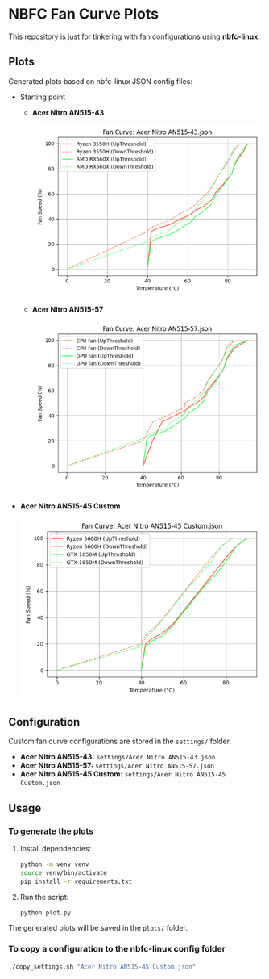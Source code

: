 # NBFC Fan Curve Plots

This repository is just for tinkering with fan configurations using **nbfc-linux**.

## Plots

Generated plots based on nbfc-linux JSON config files:

- Starting point 
  - **Acer Nitro AN515-43** 

    ![AN515-43](plots/Acer%20Nitro%20AN515-43.png)

  - **Acer Nitro AN515-57**

    ![AN515-57](plots/Acer%20Nitro%20AN515-57.png)

- **Acer Nitro AN515-45 Custom**

  ![AN515-45](plots/Acer%20Nitro%20AN515-45%20Custom.png)


## Configuration
Custom fan curve configurations are stored in the `settings/` folder.

- **Acer Nitro AN515-43:** `settings/Acer Nitro AN515-43.json`
- **Acer Nitro AN515-57:** `settings/Acer Nitro AN515-57.json`
- **Acer Nitro AN515-45 Custom:** `settings/Acer Nitro AN515-45 Custom.json`

## Usage

### To generate the plots

1. Install dependencies:

    ```bash
    python -m venv venv
    source venv/bin/activate
    pip install -r requirements.txt
    ```

2. Run the script:

    ```bash
    python plot.py
    ```

The generated plots will be saved in the `plots/` folder.

### To copy a configuration to the **nbfc-linux** config folder

```bash
./copy_settings.sh "Acer Nitro AN515-45 Custom.json"
```

